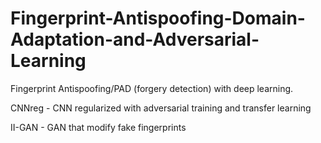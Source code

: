 # Fingerprint-Antispoofing-Domain-Adaptation-and-Adversarial-Learning
Fingerprint Antispoofing/PAD (forgery detection) with deep learning.

CNNreg - CNN regularized with adversarial training and transfer learning

II-GAN - GAN that modify fake fingerprints
